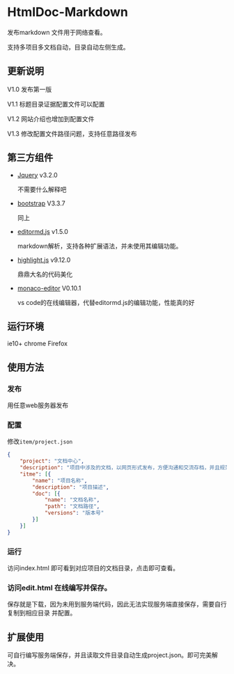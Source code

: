 # HtmlDoc-Markdown

发布markdown 文件用于网络查看。

支持多项目多文档自动，目录自动左侧生成。

## 更新说明

V1.0 发布第一版

V1.1 标题目录证据配置文件可以配置

V1.2 网站介绍也增加到配置文件

V1.3 修改配置文件路径问题，支持任意路径发布

## 第三方组件

- [Jquery](https://github.com/jquery/jquery) v3.2.0

    不需要什么解释吧

- [bootstrap](https://github.com/twbs/bootstrap) V3.3.7

    同上

- [editormd.js](https://github.com/pandao/editor.md) v1.5.0

    markdown解析，支持各种扩展语法，并未使用其编辑功能。

- [highlight.js](https://highlightjs.org/) v9.12.0

    鼎鼎大名的代码美化

- [monaco-editor](https://github.com/Microsoft/monaco-editor) V0.10.1

    vs code的在线编辑器，代替editormd.js的编辑功能，性能真的好

## 运行环境

ie10+ chrome Firefox

## 使用方法

### 发布

用任意web服务器发布

### 配置

修改`item/project.json`

```json
{
    "project": "文档中心",
    "description": "项目中涉及的文档，以网页形式发布，方便沟通和交流存档，并且规范文档化办公。",
    "itme": [{
        "name": "项目名称",
        "description": "项目描述",
        "doc": [{
            "name": "文档名称",
            "path": "文档路径",
            "versions": "版本号"
        }]
    }]
}
```

### 运行

访问index.html 即可看到对应项目的文档目录，点击即可查看。

### 访问edit.html 在线编写并保存。

保存就是下载，因为未用到服务端代码，因此无法实现服务端直接保存，需要自行复制到相应目录 并配置。

## 扩展使用

可自行编写服务端保存，并且读取文件目录自动生成project.json。即可完美解决。

